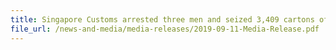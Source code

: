 ```yaml
---
title: Singapore Customs arrested three men and seized 3,409 cartons of duty-unpaid cigarettes concealed in cable spools
file_url: /news-and-media/media-releases/2019-09-11-Media-Release.pdf
---
```

